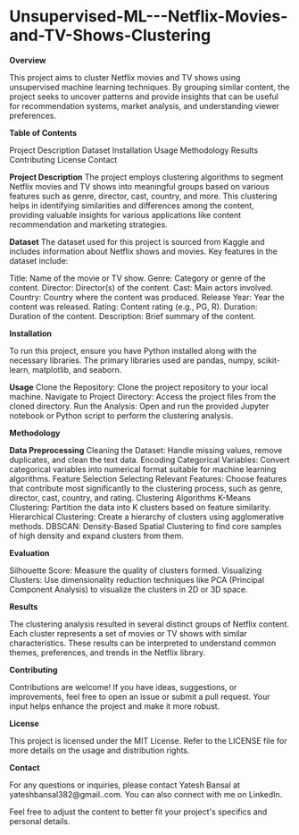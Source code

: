 # Unsupervised-ML---Netflix-Movies-and-TV-Shows-Clustering

**Overview**

This project aims to cluster Netflix movies and TV shows using unsupervised machine learning techniques. By grouping similar content, the project seeks to uncover patterns and provide insights that can be useful for recommendation systems, market analysis, and understanding viewer preferences.

**Table of Contents**

Project Description
Dataset
Installation
Usage
Methodology
Results
Contributing
License
Contact

**Project Description**
The project employs clustering algorithms to segment Netflix movies and TV shows into meaningful groups based on various features such as genre, director, cast, country, and more. This clustering helps in identifying similarities and differences among the content, providing valuable insights for various applications like content recommendation and marketing strategies.

**Dataset**
The dataset used for this project is sourced from Kaggle and includes information about Netflix shows and movies. Key features in the dataset include:

Title: Name of the movie or TV show.
Genre: Category or genre of the content.
Director: Director(s) of the content.
Cast: Main actors involved.
Country: Country where the content was produced.
Release Year: Year the content was released.
Rating: Content rating (e.g., PG, R).
Duration: Duration of the content.
Description: Brief summary of the content.

**Installation**

To run this project, ensure you have Python installed along with the necessary libraries. The primary libraries used are pandas, numpy, scikit-learn, matplotlib, and seaborn.

**Usage**
Clone the Repository: Clone the project repository to your local machine.
Navigate to Project Directory: Access the project files from the cloned directory.
Run the Analysis: Open and run the provided Jupyter notebook or Python script to perform the clustering analysis.

**Methodology**

**Data Preprocessing**
Cleaning the Dataset: Handle missing values, remove duplicates, and clean the text data.
Encoding Categorical Variables: Convert categorical variables into numerical format suitable for machine learning algorithms.
Feature Selection
Selecting Relevant Features: Choose features that contribute most significantly to the clustering process, such as genre, director, cast, country, and rating.
Clustering Algorithms
K-Means Clustering: Partition the data into K clusters based on feature similarity.
Hierarchical Clustering: Create a hierarchy of clusters using agglomerative methods.
DBSCAN: Density-Based Spatial Clustering to find core samples of high density and expand clusters from them.

**Evaluation**

Silhouette Score: Measure the quality of clusters formed.
Visualizing Clusters: Use dimensionality reduction techniques like PCA (Principal Component Analysis) to visualize the clusters in 2D or 3D space.

**Results**

The clustering analysis resulted in several distinct groups of Netflix content. Each cluster represents a set of movies or TV shows with similar characteristics. These results can be interpreted to understand common themes, preferences, and trends in the Netflix library.

**Contributing**

Contributions are welcome! If you have ideas, suggestions, or improvements, feel free to open an issue or submit a pull request. Your input helps enhance the project and make it more robust.

**License**

This project is licensed under the MIT License. Refer to the LICENSE file for more details on the usage and distribution rights.

**Contact**

For any questions or inquiries, please contact Yatesh Bansal at yateshbansal382@gmail..com. You can also connect with me on LinkedIn.

Feel free to adjust the content to better fit your project's specifics and personal details.






